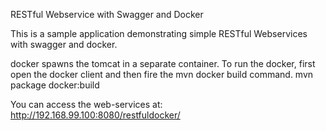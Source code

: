 RESTful Webservice with Swagger and Docker

This is a sample application demonstrating simple RESTful Webservices with swagger and docker.

docker spawns the tomcat in a separate container.
To run the docker, first open the docker client and then fire the mvn docker build command.
mvn package docker:build

You can access the web-services at:
http://192.168.99.100:8080/restfuldocker/
